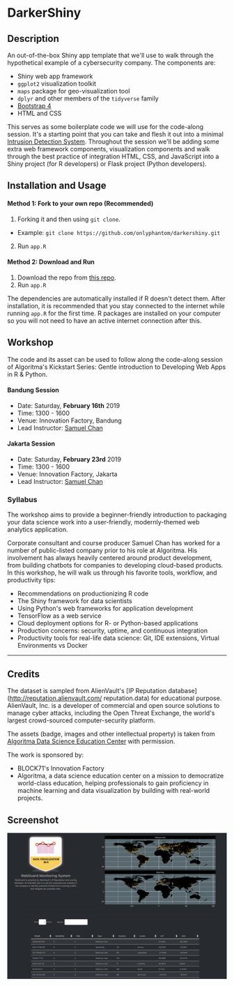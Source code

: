 # DarkerShiny

## Description

An out-of-the-box Shiny app template that we'll use to walk through the hypothetical example of a cybersecurity company. The components are:

- Shiny web app framework  
- `ggplot2` visualization toolkit  
- `maps` package for geo-visualization tool  
- `dplyr` and other members of the `tidyverse` family  
- [Bootstrap 4](https://getbootstrap.com/)
- HTML and CSS  

This serves as some boilerplate code we will use for the code-along session. It's a starting point that you can take and flesh it out into a minimal [Intrusion Detection System](https://en.wikipedia.org/wiki/Intrusion_detection_system). Throughout the session we'll be adding some extra web framework components, visualization components and walk through the best practice of integration HTML, CSS, and JavaScript into a Shiny project (for R developers) or Flask project (Python developers). 

## Installation and Usage

#### Method 1: Fork to your own repo (Recommended)
1. Forking it and then using `git clone`.  
- Example: `git clone https://github.com/onlyphantom/darkershiny.git`
2. Run `app.R`

#### Method 2: Download and Run
1. Download the repo from [this repo](https://github.com/onlyphantom/darkershiny). 
2. Run `app.R`

The dependencies are automatically installed if R doesn't detect them. After installation, it is recommended that you stay connected to the internet while running `app.R` for the first time. R packages are installed on your computer so you will not need to have an active internet connection after this. 

## Workshop
The code and its asset can be used to follow along the code-along session of Algoritma's Kickstart Series: Gentle introduction to Developing Web Apps in R & Python.


#### Bandung Session
- Date: Saturday, **February 16th** 2019  
- Time: 1300 - 1600  
- Venue: Innovation Factory, Bandung  
- Lead Instructor: [Samuel Chan](https://id.linkedin.com/in/chansamuel)  

#### Jakarta Session
- Date: Saturday, **February 23rd** 2019  
- Time: 1300 - 1600  
- Venue: Innovation Factory, Jakarta  
- Lead Instructor: [Samuel Chan](https://id.linkedin.com/in/chansamuel)  

### Syllabus

The workshop aims to provide a beginner-friendly introduction to packaging your data science work into a user-friendly, modernly-themed web analytics application.

Corporate consultant and course producer Samuel Chan has worked for a number of public-listed company prior to his role at Algoritma. His involvement has always heavily centered around product development, from building chatbots for companies to developing cloud-based products. In this workshop, he will walk us through his favorite tools, workflow, and productivity tips:

- Recommendations on productionizing R code  
- The Shiny framework for data scientists  
- Using Python's web frameworks for application development  
- TensorFlow as a web service  
- Cloud deployment options for R- or Python-based applications  
- Production concerns: security, uptime, and continuous integration  
- Productivity tools for real-life data science: Git, IDE extensions, Virtual Environments vs Docker  

--- 
## Credits
The dataset is sampled from AlienVault's [IP Reputation database](http://reputation.alienvault.com/ reputation.data) for educational purpose. AlienVault, Inc. is a developer of commercial and open source solutions to manage cyber attacks, including the Open Threat Exchange, the world's largest crowd-sourced computer-security platform.

The assets (badge, images and other intellectual property) is taken from [Algoritma Data Science Education Center](https://algorit.ma) with permission. 

The work is sponsored by:
- BLOCK71's Innovation Factory  
- Algoritma, a data science education center on a mission to democratize world-class education, helping professionals to gain proficiency in machine learning and data visualization by building with real-world projects.


## Screenshot
![](banner.png)

